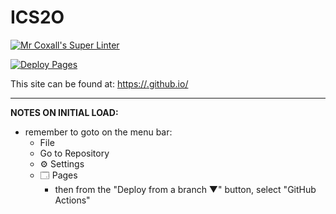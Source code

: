 # ICS2O

[![Mr Coxall's Super Linter](https://github.com/MTHS-ICD2O-1-2024/ICD2O-Unit-1-05-bain-liao-1/workflows/Mr%20Coxall's%20Super%20Linter/badge.svg)](https://github.com/MTHS-ICD2O-1-2024/ICD2O-Unit-1-05-bain-liao-1/actions)

[![Deploy Pages](https://github.com/MTHS-ICD2O-1-2024/ICD2O-Unit-1-05-bain-liao-1/workflows/Deploy%20Pages/badge.svg)](https://github.com/MTHS-ICD2O-1-2024/ICD2O-Unit-1-05-bain-liao-1/actions)

This site can be found at: [https://<OWNER>.github.io/<REPOSITORY>](https://MTHS-ICD2O-1-2024.github.io/ICD2O-Unit-1-05-bain-liao-1)

---

**NOTES ON INITIAL LOAD:**
- remember to goto on the menu bar:
  - File
  - Go to Repository
  - ⚙ Settings
  - 🗔 Pages
    - then from the "Deploy from a branch ▼" button, select "GitHub Actions"
